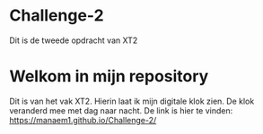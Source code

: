 # Challenge-2
 Dit is de tweede opdracht van XT2


# Welkom in mijn repository
Dit is van het vak XT2.
Hierin laat ik mijn digitale klok zien. De klok veranderd mee met dag naar nacht. 
De link is hier te vinden: https://manaem1.github.io/Challenge-2/